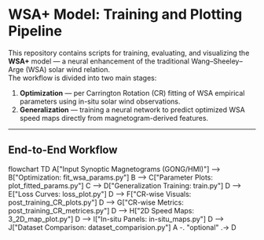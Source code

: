 # WSA+ Model: Training and Plotting Pipeline

This repository contains scripts for training, evaluating, and visualizing the **WSA+** model — a neural enhancement of the traditional Wang–Sheeley–Arge (WSA) solar wind relation.  
The workflow is divided into two main stages:

1. **Optimization** — per Carrington Rotation (CR) fitting of WSA empirical parameters using in-situ solar wind observations.
2. **Generalization** — training a neural network to predict optimized WSA speed maps directly from magnetogram-derived features.

---

## End-to-End Workflow

flowchart TD
  A["Input Synoptic Magnetograms (GONG/HMI)"] --> B["Optimization: fit_wsa_params.py"]
  B --> C["Parameter Plots: plot_fitted_params.py"]
  C --> D["Generalization Training: train.py"]
  D --> E["Loss Curves: loss_plot.py"]
  D --> F["CR-wise Visuals: post_training_CR_plots.py"]
  D --> G["CR-wise Metrics: post_training_CR_metrices.py"]
  D --> H["2D Speed Maps: 3_2D_map_plot.py"]
  D --> I["In-situ Panels: in-situ_maps.py"]
  D --> J["Dataset Comparison: dataset_comparision.py"]
  A -. "optional" .-> D
